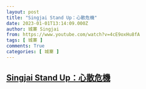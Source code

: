 ```yaml
---
layout: post
title: "Singjai Stand Up：心散危機"
date: 2023-01-01T13:14:09.000Z
author: 城寨 Singjai
from: https://www.youtube.com/watch?v=4cE9oxHu8fA
tags: [ 城寨 ]
comments: True
categories: [ 城寨 ]
---
```

<!--1672578849000-->
[Singjai Stand Up：心散危機](https://www.youtube.com/watch?v=4cE9oxHu8fA)
------

<div>

</div>
